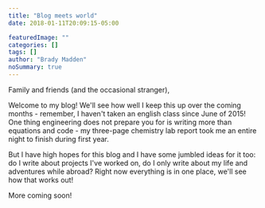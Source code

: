 ```yaml
---
title: "Blog meets world"
date: 2018-01-11T20:09:15-05:00

featuredImage: ""
categories: []
tags: []
author: "Brady Madden"
noSummary: true
---
```

Family and friends (and the occasional stranger),

Welcome to my blog! We'll see how well I keep this up over the coming months - remember, I haven't taken an english class since June of 2015! One thing engineering does not prepare you for is writing more than equations and code - my three-page chemistry lab report took me an entire night to finish during first year. 

But I have high hopes for this blog and I have some jumbled ideas for it too: do I write about projects I've worked on, do I only write about my life and adventures while abroad? Right now everything is in one place, we'll see how that works out!

More coming soon!
